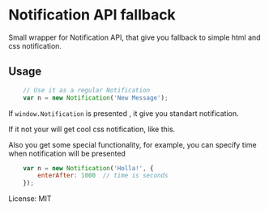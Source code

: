# Notification API fallback

Small wrapper for Notification API, that give you fallback to simple html and css notification.

## Usage

```javascript
	// Use it as a regular Notification
	var n = new Notification('New Message');
```

If ```window.Notification``` is presented , it give you standart notification.

If it not your will get cool css notification, like this.

Also you get some special functionality, for example, you can specify time when notification will be presented

```javascript
	var n = new Notification('Holla!', {
		enterAfter: 1000  // time is seconds
	});
```

License: MIT
